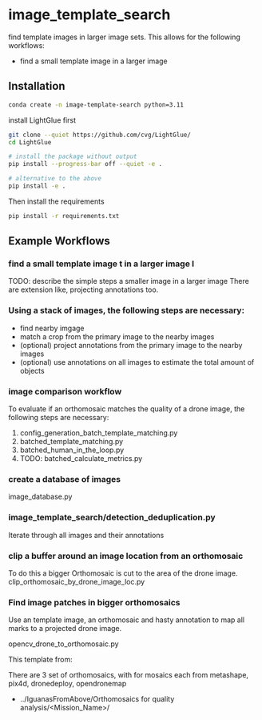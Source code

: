 # image_template_search
find template images in larger image sets. This allows for the following workflows:

- find a small template image in a larger image



## Installation
```bash
conda create -n image-template-search python=3.11
```
install LightGlue first

```bash
git clone --quiet https://github.com/cvg/LightGlue/
cd LightGlue

# install the package without output
pip install --progress-bar off --quiet -e .

# alternative to the above
pip install -e .
```

Then install the requirements
```bash
pip install -r requirements.txt
```

## Example Workflows


### find a small template image t in a larger image l
TODO: describe the simple steps a smaller image in a larger image
There are extension like, projecting annotations too.

### Using a stack of images, the following steps are necessary:
- find nearby imgage
- match a crop from the primary image to the nearby images
- (optional) project annotations from the primary image to the nearby images
- (optional) use annotations on all images to estimate the total amount of objects

### image comparison workflow
To evaluate if an orthomosaic matches the quality of a drone image, the following steps are necessary:
1. config_generation_batch_template_matching.py
2. batched_template_matching.py
3. batched_human_in_the_loop.py
4. TODO: batched_calculate_metrics.py

### create a database of images
image_database.py




### image_template_search/detection_deduplication.py
Iterate through all images and their annotations

### clip a buffer around an image location from an orthomosaic
To do this a bigger Orthomosaic is cut to the area of the drone image.
clip_orthomosaic_by_drone_image_loc.py

### Find image patches in bigger orthomosaics
Use an template image, an orthomosaic and hasty annotation to map all marks to a projected drone image.

opencv_drone_to_orthomosaic.py


This template from: 

There are 3 set of orthomosaics, with for mosaics each from metashape, pix4d, dronedeploy, opendronemap
- ../IguanasFromAbove/Orthomosaics for quality analysis/<Mission_Name>/
